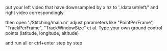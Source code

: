 put your left video that have downsampled by x hz to './dataset/left/'
and right video correspondingly

then open './Stitching/main.m'
adjust parameters like "PointPerFrame", "TrackPerFrame", "TrackWindowSize" et al.
Type your own ground control points (latitude, longitude, altitude)

and run all or ctrl+enter step by step